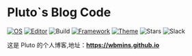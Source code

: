 # Pluto`s Blog Code

[![OS](https://img.shields.io/badge/system%20-Manjaro-006633?&logo=manjaro)](https://manjaro.org/)
[![Editor](https://img.shields.io/badge/used%20-Vscode-007acc?&logo=visualstudiocode)](https://code.visualstudio.com/)
![Build](https://github.com/wbmins/Hugo/workflows/build/badge.svg)
[![Framework](https://img.shields.io/badge/framework%20-hugo-ff4088?&logo=hugo)](https://github.com/gohugoio/hugo)
[![Theme](https://img.shields.io/badge/theme%20-LeaveIt-cdcd00?&logo=greenkeeper)](https://github.com/wbmins/LeaveIt)
![Stars](https://img.shields.io/github/stars/wbmins/blog.svg)
![Slack](https://img.shields.io/badge/slack-996icu-green.svg?style=flat-square)

这是 Pluto 的个人博客,地址：**<https://wbmins.github.io>**
